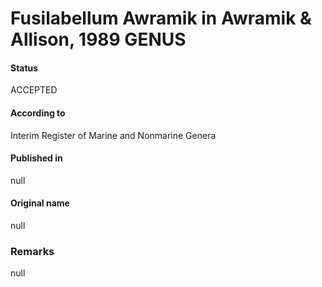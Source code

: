 # Fusilabellum Awramik in Awramik & Allison, 1989 GENUS

#### Status
ACCEPTED

#### According to
Interim Register of Marine and Nonmarine Genera

#### Published in
null

#### Original name
null

### Remarks
null